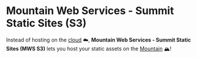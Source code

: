 # Mountain Web Services - Summit Static Sites (S3)
Instead of hosting on the [cloud](https://en.wikipedia.org/wiki/Cloud_computing) ☁️, **Mountain Web Services - Summit Static Sites (MWS S3)** lets you host your static assets on the [Mountain](https://en.wikipedia.org/wiki/Burnaby_Mountain) 🏔️!
